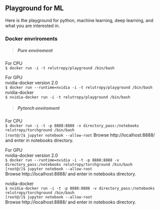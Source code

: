 ## Playground for ML
Here is the playground for python, machine learning, deep learning, and what you are interested in.  

### Docker envriroments

> ##### Pure enviroment

For CPU  
`$ docker run -i -t relutropy/playground /bin/bash`  

For GPU   
nvidia-docker version 2.0   
`$ docker run --runtime=nvidia -i -t relutropy/playground /bin/bash`  
nvidia-docker  
`$ nvidia-docker run -i -t relutropy/playground /bin/bash`  

  

> ##### Pytorch enviroment

For CPU  
`$ docker run -i -t -p 8888:8888 -v directory_pass:/notebooks relutropy/torchground /bin/bash`  
`[root@/]$ jupyter notebook --allow-root`
Browse http://localhost:8888/ and enter in notebooks directory.

For GPU   
nvidia-docker version 2.0   
`$ docker run --runtime=nvidia -i -t -p 8888:8888 -v directory_pass:/notebooks relutropy/torchground /bin/bash`  
`[root@/]$ jupyter notebook --allow-root`  
Browse http://localhost:8888/ and enter in notebooks directory.

nvidia-docker   
`$ nvidia-docker run -i -t -p 8888:8888 -v directory_pass:/notebooks relutropy/torchground /bin/bash`     
`[root@/]$ jupyter notebook --allow-root`  
Browse http://localhost:8888/ and enter in notebooks directory.

